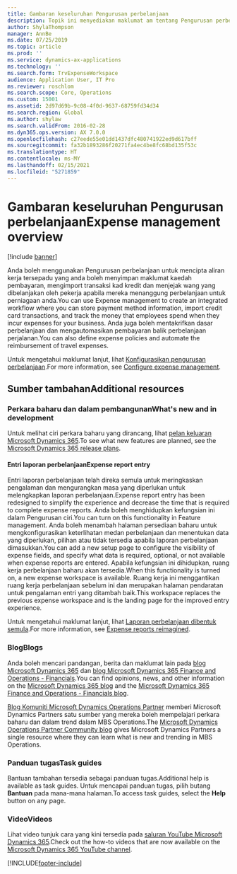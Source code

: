 ```yaml
---
title: Gambaran keseluruhan Pengurusan perbelanjaan
description: Topik ini menyediakan maklumat am tentang Pengurusan perbelanjaan dan pautan kepada sumber tambahan. Anda boleh menggunakan Pengurusan perbelanjaan untuk mencipta aliran kerja tersepadu yang anda boleh menyimpan maklumat kaedah pembayaran, mengimport transaksi kad kredit dan menjejak wang yang dibelanjakan oleh pekerja apabila mereka menanggung perbelanjaan untuk perniagaan anda.
author: ShylaThompson
manager: AnnBe
ms.date: 07/25/2019
ms.topic: article
ms.prod: ''
ms.service: dynamics-ax-applications
ms.technology: ''
ms.search.form: TrvExpenseWorkspace
audience: Application User, IT Pro
ms.reviewer: roschlom
ms.search.scope: Core, Operations
ms.custom: 15001
ms.assetid: 2d97d69b-9c08-4f0d-9637-68759fd34d34
ms.search.region: Global
ms.author: shylaw
ms.search.validFrom: 2016-02-28
ms.dyn365.ops.version: AX 7.0.0
ms.openlocfilehash: c27eede55e01dd1437dfc480741922ed9d617bff
ms.sourcegitcommit: fa32b1893286f20271fa4ec4be8fc68bd135f53c
ms.translationtype: HT
ms.contentlocale: ms-MY
ms.lasthandoff: 02/15/2021
ms.locfileid: "5271859"
---
```

# <a name="expense-management-overview"></a><span data-ttu-id="0c19c-104">Gambaran keseluruhan Pengurusan perbelanjaan</span><span class="sxs-lookup"><span data-stu-id="0c19c-104">Expense management overview</span></span>

[!include [banner](../includes/banner.md)]

<span data-ttu-id="0c19c-105">Anda boleh menggunakan Pengurusan perbelanjaan untuk mencipta aliran kerja tersepadu yang anda boleh menyimpan maklumat kaedah pembayaran, mengimport transaksi kad kredit dan menjejak wang yang dibelanjakan oleh pekerja apabila mereka menanggung perbelanjaan untuk perniagaan anda.</span><span class="sxs-lookup"><span data-stu-id="0c19c-105">You can use Expense management to create an integrated workflow where you can store payment method information, import credit card transactions, and track the money that employees spend when they incur expenses for your business.</span></span> <span data-ttu-id="0c19c-106">Anda juga boleh mentakrifkan dasar perbelanjaan dan mengautomasikan pembayaran balik perbelanjaan perjalanan.</span><span class="sxs-lookup"><span data-stu-id="0c19c-106">You can also define expense policies and automate the reimbursement of travel expenses.</span></span>

<span data-ttu-id="0c19c-107">Untuk mengetahui maklumat lanjut, lihat [Konfigurasikan pengurusan perbelanjaan](plan-expense-management.md).</span><span class="sxs-lookup"><span data-stu-id="0c19c-107">For more information, see [Configure expense management](plan-expense-management.md).</span></span>

## <a name="additional-resources"></a><span data-ttu-id="0c19c-108">Sumber tambahan</span><span class="sxs-lookup"><span data-stu-id="0c19c-108">Additional resources</span></span>

### <a name="whats-new-and-in-development"></a><span data-ttu-id="0c19c-109">Perkara baharu dan dalam pembangunan</span><span class="sxs-lookup"><span data-stu-id="0c19c-109">What's new and in development</span></span>

<span data-ttu-id="0c19c-110">Untuk melihat ciri perkara baharu yang dirancang, lihat [pelan keluaran Microsoft Dynamics 365](https://go.microsoft.com/fwlink/?linkid=2010158).</span><span class="sxs-lookup"><span data-stu-id="0c19c-110">To see what new features are planned, see the [Microsoft Dynamics 365 release plans](https://go.microsoft.com/fwlink/?linkid=2010158).</span></span>

#### <a name="expense-report-entry"></a><span data-ttu-id="0c19c-111">Entri laporan perbelanjaan</span><span class="sxs-lookup"><span data-stu-id="0c19c-111">Expense report entry</span></span>

<span data-ttu-id="0c19c-112">Entri laporan perbelanjaan telah direka semula untuk meringkaskan pengalaman dan mengurangkan masa yang diperlukan untuk melengkapkan laporan perbelanjaan.</span><span class="sxs-lookup"><span data-stu-id="0c19c-112">Expense report entry has been redesigned to simplify the experience and decrease the time that is required to complete expense reports.</span></span> <span data-ttu-id="0c19c-113">Anda boleh menghidupkan kefungsian ini dalam Pengurusan ciri.</span><span class="sxs-lookup"><span data-stu-id="0c19c-113">You can turn on this functionality in Feature management.</span></span> <span data-ttu-id="0c19c-114">Anda boleh menambah halaman persediaan baharu untuk mengkonfigurasikan keterlihatan medan perbelanjaan dan menentukan data yang diperlukan, pilihan atau tidak tersedia apabila laporan perbelanjaan dimasukkan.</span><span class="sxs-lookup"><span data-stu-id="0c19c-114">You can add a new setup page to configure the visibility of expense fields, and specify what data is required, optional, or not available when expense reports are entered.</span></span> <span data-ttu-id="0c19c-115">Apabila kefungsian ini dihidupkan, ruang kerja perbelanjaan baharu akan tersedia.</span><span class="sxs-lookup"><span data-stu-id="0c19c-115">When this functionality is turned on, a new expense workspace is available.</span></span> <span data-ttu-id="0c19c-116">Ruang kerja ini menggantikan ruang kerja perbelanjaan sebelum ini dan merupakan halaman pendaratan untuk pengalaman entri yang ditambah baik.</span><span class="sxs-lookup"><span data-stu-id="0c19c-116">This workspace replaces the previous expense workspace and is the landing page for the improved entry experience.</span></span>

<span data-ttu-id="0c19c-117">Untuk mengetahui maklumat lanjut, lihat [Laporan perbelanjaan dibentuk semula](ExpenseWorkspaceNew.md).</span><span class="sxs-lookup"><span data-stu-id="0c19c-117">For more information, see [Expense reports reimagined](ExpenseWorkspaceNew.md).</span></span>

### <a name="blogs"></a><span data-ttu-id="0c19c-118">Blog</span><span class="sxs-lookup"><span data-stu-id="0c19c-118">Blogs</span></span>

<span data-ttu-id="0c19c-119">Anda boleh mencari pandangan, berita dan maklumat lain pada [blog Microsoft Dynamics 365](https://community.dynamics.com/b/msftdynamicsblog?c=Enterprise) dan [blog Microsoft Dynamics 365 Finance and Operations - Financials](https://community.dynamics.com/365/financeandoperations/b/financials).</span><span class="sxs-lookup"><span data-stu-id="0c19c-119">You can find opinions, news, and other information on the [Microsoft Dynamics 365 blog](https://community.dynamics.com/b/msftdynamicsblog?c=Enterprise) and the [Microsoft Dynamics 365 Finance and Operations - Financials blog](https://community.dynamics.com/365/financeandoperations/b/financials).</span></span>

<span data-ttu-id="0c19c-120">[Blog Komuniti Microsoft Dynamics Operations Partner](https://community.dynamics.com/partner/b/operationspartnercommunityblog) memberi Microsoft Dynamics Partners satu sumber yang mereka boleh mempelajari perkara baharu dan dalam trend dalam MBS Operations.</span><span class="sxs-lookup"><span data-stu-id="0c19c-120">The [Microsoft Dynamics Operations Partner Community blog](https://community.dynamics.com/partner/b/operationspartnercommunityblog) gives Microsoft Dynamics Partners a single resource where they can learn what is new and trending in MBS Operations.</span></span>

### <a name="task-guides"></a><span data-ttu-id="0c19c-121">Panduan tugas</span><span class="sxs-lookup"><span data-stu-id="0c19c-121">Task guides</span></span>

<span data-ttu-id="0c19c-122">Bantuan tambahan tersedia sebagai panduan tugas.</span><span class="sxs-lookup"><span data-stu-id="0c19c-122">Additional help is available as task guides.</span></span> <span data-ttu-id="0c19c-123">Untuk mencapai panduan tugas, pilih butang **Bantuan** pada mana-mana halaman.</span><span class="sxs-lookup"><span data-stu-id="0c19c-123">To access task guides, select the **Help** button on any page.</span></span>

### <a name="videos"></a><span data-ttu-id="0c19c-124">Video</span><span class="sxs-lookup"><span data-stu-id="0c19c-124">Videos</span></span>

<span data-ttu-id="0c19c-125">Lihat video tunjuk cara yang kini tersedia pada [saluran YouTube Microsoft Dynamics 365](https://www.youtube.com/channel/UCJGCg4rB3QSs8y_1FquelBQ).</span><span class="sxs-lookup"><span data-stu-id="0c19c-125">Check out the how-to videos that are now available on the [Microsoft Dynamics 365 YouTube channel](https://www.youtube.com/channel/UCJGCg4rB3QSs8y_1FquelBQ).</span></span>


[!INCLUDE[footer-include](../includes/footer-banner.md)]
